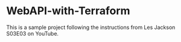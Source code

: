 # WebAPI-with-Terraform

This is a sample project following the instructions from Les Jackson S03E03 on YouTube.
